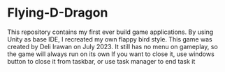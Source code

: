 # Flying-D-Dragon
This repository contains my first ever build game applications. By using Unity as base IDE, I recreated my own flappy bird style.
This game was created by Deli Irawan on July 2023.
It still has no menu on gameplay, so the game will always run on its own
If you want to close it, use windows button to close it from taskbar, 
or use task manager to end task it
